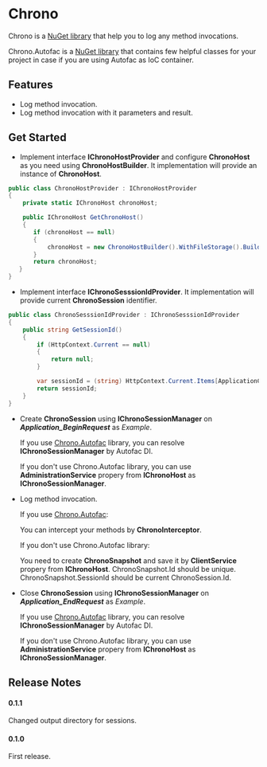 # Chrono
Chrono is a [NuGet library](https://www.nuget.org/packages/Chrono/) that help you to log any method invocations.

Chrono.Autofac is a [NuGet library](https://www.nuget.org/packages/Chrono.Autofac/) that contains few helpful classes for your project in case if you are using Autofac as IoC container.

Features
---
* Log method invocation.
* Log method invocation with it parameters and result.

Get Started
---
- Implement interface **IChronoHostProvider** and configure **ChronoHost** as you need using **ChronoHostBuilder**. It implementation will provide an instance of **ChronoHost**. 

```C#
public class ChronoHostProvider : IChronoHostProvider
{
    private static IChronoHost chronoHost;

    public IChronoHost GetChronoHost()
    {
       if (chronoHost == null)
       {
           chronoHost = new ChronoHostBuilder().WithFileStorage().Build();
       }
       return chronoHost;
   }
}
```

- Implement interface **IChronoSesssionIdProvider**. It implementation will provide current **ChronoSession** identifier. 

```C#
public class ChronoSesssionIdProvider : IChronoSesssionIdProvider
{
    public string GetSessionId()
    {
        if (HttpContext.Current == null)
        {
            return null;
        }

        var sessionId = (string) HttpContext.Current.Items[ApplicationConstants.ChronoSessionIdKey];
        return sessionId;
    }
}
```

- Create **ChronoSession** using **IChronoSessionManager** on ***Application_BeginRequest*** as _Example_. 

  If you use [Chrono.Autofac](https://www.nuget.org/packages/Chrono.Autofac/) library, you can resolve **IChronoSessionManager** by Autofac DI. 

  If you don't use Chrono.Autofac library, you can use **AdministrationService** propery from **IChronoHost** as **IChronoSessionManager**. 

- Log method invocation.

  If you use [Chrono.Autofac](https://www.nuget.org/packages/Chrono.Autofac/):

  You can intercept your methods by **ChronoInterceptor**.

  If you don't use Chrono.Autofac library:

  You need to create **ChronoSnapshot** and save it by **ClientService** propery from **IChronoHost**. ChronoSnapshot.Id should be unique. ChronoSnapshot.SessionId should be current ChronoSession.Id.

- Close **ChronoSession** using **IChronoSessionManager** on ***Application_EndRequest*** as _Example_.

    If you use [Chrono.Autofac](https://www.nuget.org/packages/Chrono.Autofac/) library, you can resolve **IChronoSessionManager** by Autofac DI. 

    If you don't use Chrono.Autofac library, you can use **AdministrationService** propery from **IChronoHost** as **IChronoSessionManager**. 

Release Notes
---
#### 0.1.1
Changed output directory for sessions.
#### 0.1.0
First release.
